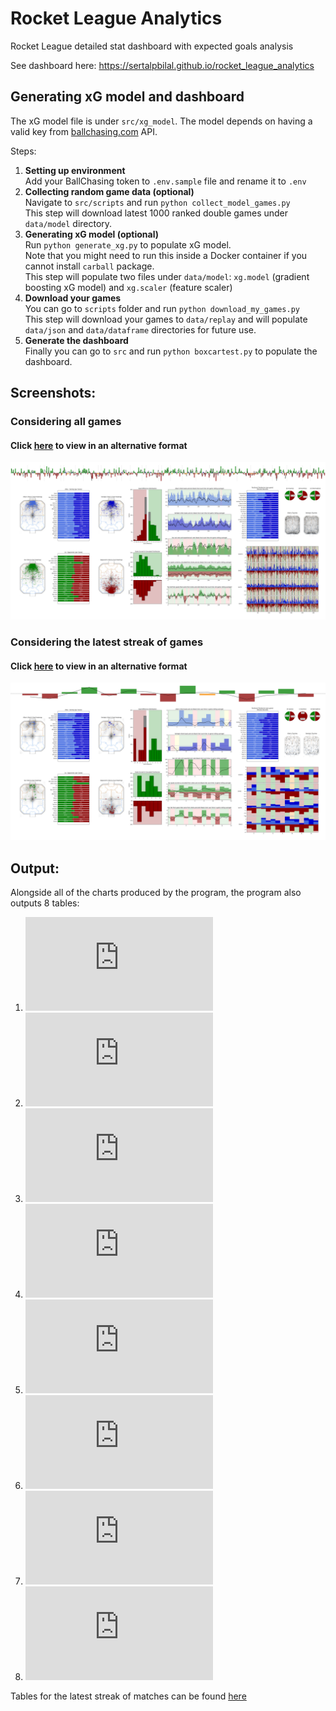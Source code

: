 # Rocket League Analytics
Rocket League detailed stat dashboard with expected goals analysis

See dashboard here: https://sertalpbilal.github.io/rocket_league_analytics

## Generating xG model and dashboard

The xG model file is under `src/xg_model`.
The model depends on having a valid key from [ballchasing.com]() API.

Steps:
1. **Setting up environment**  
   Add your BallChasing token to `.env.sample` file and rename it to `.env`
2. **Collecting random game data (optional)**  
   Navigate to `src/scripts` and run `python collect_model_games.py`  
   This step will download latest 1000 ranked double games under `data/model` directory.
3. **Generating xG model (optional)**  
   Run `python generate_xg.py` to populate xG model.  
   Note that you might need to run this inside a Docker container if you cannot install `carball` package.  
   This step will populate two files under `data/model`: `xg.model` (gradient boosting xG model) and `xg.scaler` (feature scaler)
4. **Download your games**  
   You can go to `scripts` folder and run `python download_my_games.py`  
   This step will download your games to `data/replay` and will populate `data/json` and `data/dataframe` directories for future use.
5. **Generate the dashboard**  
   Finally you can go to `src` and run `python boxcartest.py` to populate the dashboard.

## Screenshots:
### Considering all games 
#### Click [here](https://sertalpbilal.github.io/rocket_league_analytics/dashboard.html) to view in an alternative format
![full_canvas.png](https://raw.githubusercontent.com/sertalpbilal/rocket_league_analytics/main/data/charts/full_canvas.png)

### Considering the latest streak of games 
#### Click [here](https://sertalpbilal.github.io/rocket_league_analytics/dashboard-latest-streak.html) to view in an alternative format
![full_canvas.png](https://raw.githubusercontent.com/sertalpbilal/rocket_league_analytics/main/data/charts/latest_streak/full_canvas.png)


## Output:
Alongside all of the charts produced by the program, the program also outputs 8 tables:
1. ![Game Records](https://github.com/sertalpbilal/rocket_league_analytics/blob/main/data/tables/game_records.tsv)
2. ![Player Comparison](https://github.com/sertalpbilal/rocket_league_analytics/blob/main/data/tables/player_comparison.tsv)
3. ![Player Records](https://github.com/sertalpbilal/rocket_league_analytics/blob/main/data/tables/player_records.tsv)
4. ![Results](https://github.com/sertalpbilal/rocket_league_analytics/blob/main/data/tables/results.tsv)
5. ![Scorelines](https://github.com/sertalpbilal/rocket_league_analytics/blob/main/data/tables/scorelines.tsv)
6. ![Streaks](https://github.com/sertalpbilal/rocket_league_analytics/blob/main/data/tables/streaks.tsv)
7. ![Team Comparison](https://github.com/sertalpbilal/rocket_league_analytics/blob/main/data/tables/team_comparison.tsv)
8. ![Team Records](https://github.com/sertalpbilal/rocket_league_analytics/blob/main/data/tables/team_records.tsv)

Tables for the latest streak of matches can be found [here](https://github.com/sertalpbilal/rocket_league_analytics/tree/main/data/tables/latest_streak)
